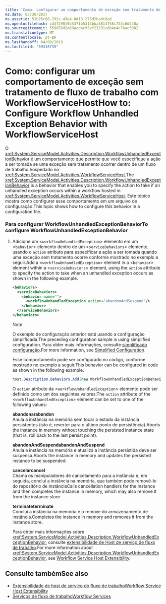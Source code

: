 ```yaml
---
title: 'Como: configurar um comportamento de exceção sem tratamento de fluxo de trabalho com WorkflowServiceHost'
ms.date: 03/30/2017
ms.assetid: 51b25c86-292c-43e4-8d13-273d2badc8ad
ms.openlocfilehash: cd3729019b5371b5313bba3814758c723c0d448a
ms.sourcegitcommit: 558d78d2a68acd4c95ef23231c8b4e4c7bac3902
ms.translationtype: MT
ms.contentlocale: pt-BR
ms.lasthandoff: 04/09/2019
ms.locfileid: "59318735"
---
```

# <a name="how-to-configure-workflow-unhandled-exception-behavior-with-workflowservicehost"></a><span data-ttu-id="a5a9a-102">Como: configurar um comportamento de exceção sem tratamento de fluxo de trabalho com WorkflowServiceHost</span><span class="sxs-lookup"><span data-stu-id="a5a9a-102">How to: Configure Workflow Unhandled Exception Behavior with WorkflowServiceHost</span></span>
<span data-ttu-id="a5a9a-103">O <xref:System.ServiceModel.Activities.Description.WorkflowUnhandledExceptionBehavior> é um comportamento que permite que você especifique a ação a ser tomada se uma exceção sem tratamento ocorrer dentro de um fluxo de trabalho hospedado no <xref:System.ServiceModel.Activities.WorkflowServiceHost>.</span><span class="sxs-lookup"><span data-stu-id="a5a9a-103">The <xref:System.ServiceModel.Activities.Description.WorkflowUnhandledExceptionBehavior> is a behavior that enables you to specify the action to take if an unhandled exception occurs within a workflow hosted in <xref:System.ServiceModel.Activities.WorkflowServiceHost>.</span></span> <span data-ttu-id="a5a9a-104">Este tópico mostra como configurar esse comportamento em um arquivo de configuração.</span><span class="sxs-lookup"><span data-stu-id="a5a9a-104">This topic shows how to configure this behavior in a configuration file.</span></span>  
  
### <a name="to-configure-workflowunhandledexceptionbehavior"></a><span data-ttu-id="a5a9a-105">Para configurar WorkflowUnhandledExceptionBehavior</span><span class="sxs-lookup"><span data-stu-id="a5a9a-105">To configure WorkflowUnhandledExceptionBehavior</span></span>  
  
1. <span data-ttu-id="a5a9a-106">Adicione um <`workflowUnhandledException`> elemento em um <`behavior`> elemento dentro de um <`serviceBehaviors`> elemento, usando o `action` atributo para especificar a ação a ser tomada quando uma exceção sem tratamento ocorre conforme mostrado no exemplo a seguir.</span><span class="sxs-lookup"><span data-stu-id="a5a9a-106">Add a <`workflowUnhandledException`> element in a <`behavior`> element within a <`serviceBehaviors`> element, using the `action` attribute to specify the action to take when an unhandled exception occurs as shown in the following example.</span></span>  
  
    ```xml  
    <behaviors>  
      <serviceBehaviors>  
        <behavior name="">  
          <workflowUnhandledException action="abandonAndSuspend"/>   
        </behavior>  
      </serviceBehaviors>  
    </behaviors>  
    ```  
  
    > [!NOTE]
    >  <span data-ttu-id="a5a9a-107">O exemplo de configuração anterior está usando a configuração simplificada.</span><span class="sxs-lookup"><span data-stu-id="a5a9a-107">The preceding configuration sample is using simplified configuration.</span></span> <span data-ttu-id="a5a9a-108">Para obter mais informações, consulte [simplificado configuração](../../../../docs/framework/wcf/simplified-configuration.md).</span><span class="sxs-lookup"><span data-stu-id="a5a9a-108">For more information, see [Simplified Configuration](../../../../docs/framework/wcf/simplified-configuration.md).</span></span>  
  
     <span data-ttu-id="a5a9a-109">Esse comportamento pode ser configurado no código, conforme mostrado no exemplo a seguir.</span><span class="sxs-lookup"><span data-stu-id="a5a9a-109">This behavior can be configured in code as shown in the following example.</span></span>  
  
    ```csharp  
    host.Description.Behaviors.Add(new WorkflowUnhandledExceptionBehavior { Action = WorkflowUnhandledExceptionAction.AbandonAndSuspend });  
    ```  
  
     <span data-ttu-id="a5a9a-110">O `action` atributo da <`workflowUnhandledException`> elemento pode ser definido como um dos seguintes valores:</span><span class="sxs-lookup"><span data-stu-id="a5a9a-110">The `action` attribute of the <`workflowUnhandledException`> element can be set to one of the following values:</span></span>  
  
     **<span data-ttu-id="a5a9a-111">abandonar</span><span class="sxs-lookup"><span data-stu-id="a5a9a-111">abandon</span></span>**  
     <span data-ttu-id="a5a9a-112">Anula a instância na memória sem tocar o estado da instância persistentes (isto é, reverter para o último ponto de persistência).</span><span class="sxs-lookup"><span data-stu-id="a5a9a-112">Aborts the instance in memory without touching the persisted instance state (that is, roll back to the last persist point).</span></span>  
  
     **<span data-ttu-id="a5a9a-113">abandonAndSuspend</span><span class="sxs-lookup"><span data-stu-id="a5a9a-113">abandonAndSuspend</span></span>**  
     <span data-ttu-id="a5a9a-114">Anula a instância na memória e atualiza a instância persistida deve ser suspensa.</span><span class="sxs-lookup"><span data-stu-id="a5a9a-114">Aborts the instance in memory and updates the persisted instance to be suspended.</span></span>  
  
     **<span data-ttu-id="a5a9a-115">cancelar</span><span class="sxs-lookup"><span data-stu-id="a5a9a-115">cancel</span></span>**  
     <span data-ttu-id="a5a9a-116">Chama os manipuladores de cancelamento para a instância e, em seguida, conclui a instância na memória, que também pode removê-lo do repositório de instância</span><span class="sxs-lookup"><span data-stu-id="a5a9a-116">Calls cancellation handlers for the instance and then completes the instance in memory, which may also remove it from the instance store</span></span>  
  
     **<span data-ttu-id="a5a9a-117">terminate</span><span class="sxs-lookup"><span data-stu-id="a5a9a-117">terminate</span></span>**  
     <span data-ttu-id="a5a9a-118">Conclui a instância na memória e o remove do armazenamento de instância.</span><span class="sxs-lookup"><span data-stu-id="a5a9a-118">Completes the instance in memory and removes it from the instance store.</span></span>  
  
     <span data-ttu-id="a5a9a-119">Para obter mais informações sobre <xref:System.ServiceModel.Activities.Description.WorkflowUnhandledExceptionBehavior>, consulte [extensibilidade de Host de serviço de fluxo de trabalho](../../../../docs/framework/wcf/feature-details/workflow-service-host-extensibility.md).</span><span class="sxs-lookup"><span data-stu-id="a5a9a-119">For more information about <xref:System.ServiceModel.Activities.Description.WorkflowUnhandledExceptionBehavior>, see [Workflow Service Host Extensibility](../../../../docs/framework/wcf/feature-details/workflow-service-host-extensibility.md).</span></span>  
  
## <a name="see-also"></a><span data-ttu-id="a5a9a-120">Consulte também</span><span class="sxs-lookup"><span data-stu-id="a5a9a-120">See also</span></span>

- [<span data-ttu-id="a5a9a-121">Extensibilidade de host de serviço do fluxo de trabalho</span><span class="sxs-lookup"><span data-stu-id="a5a9a-121">Workflow Service Host Extensibility</span></span>](../../../../docs/framework/wcf/feature-details/workflow-service-host-extensibility.md)
- [<span data-ttu-id="a5a9a-122">Serviços de fluxo de trabalho</span><span class="sxs-lookup"><span data-stu-id="a5a9a-122">Workflow Services</span></span>](../../../../docs/framework/wcf/feature-details/workflow-services.md)
